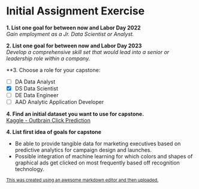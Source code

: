 # Initial Assignment Exercise

**1. List one goal for between now and Labor Day 2022**  
*Gain employment as a Jr. Data Scientist or Analyst.*  

**2. List one goal for between now and Labor Day 2023**  
*Develop a comprehensive skill set that would lead into a senior or leadership role within a company.*  

**3. Choose a role for your capstone:
- [ ] DA Data Analyst
- [X] DS Data Scientist
- [ ] DE Data Engineer
- [ ] AAD Analytic Application Developer

**4. Find an initial dataset you want to use for capstone.**  
[Kaggle - Outbrain Click Prediction](https://www.kaggle.com/c/outbrain-click-prediction/data)  

**4. List first idea of goals for capstone**  
- Be able to provide tangible data for marketing executives based on predictive analytics for campaign design and launches.  
- Possible integration of machine learning for which colors and shapes of graphical ads get clicked on most frequently based off recognition technology.  

<sup>[This was created using an awesome markdown editor and then uploaded.](https://jbt.github.io/markdown-editor/)</sup>
